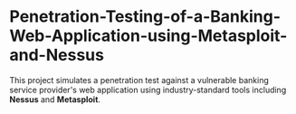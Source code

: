 # Penetration-Testing-of-a-Banking-Web-Application-using-Metasploit-and-Nessus
This project simulates a penetration test against a vulnerable banking service provider's web application using industry-standard tools including **Nessus** and **Metasploit**. 
